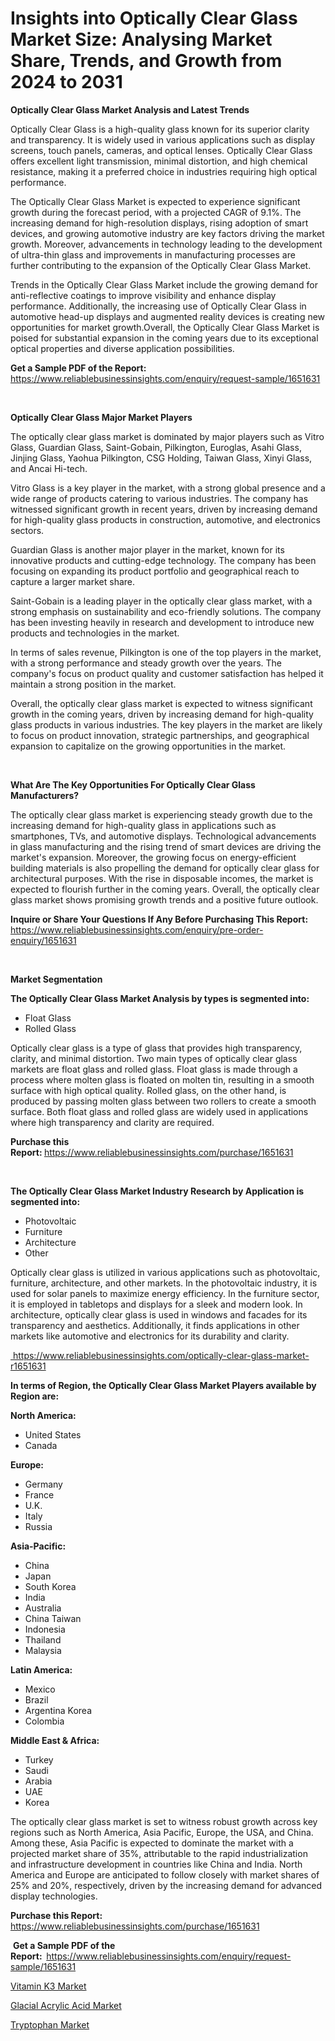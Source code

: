 <p><h1>Insights into Optically Clear Glass Market Size: Analysing Market Share, Trends, and Growth from 2024 to 2031</h1></p><p><strong>Optically Clear Glass Market Analysis and Latest Trends</strong></p>
<p><p>Optically Clear Glass is a high-quality glass known for its superior clarity and transparency. It is widely used in various applications such as display screens, touch panels, cameras, and optical lenses. Optically Clear Glass offers excellent light transmission, minimal distortion, and high chemical resistance, making it a preferred choice in industries requiring high optical performance.</p><p>The Optically Clear Glass Market is expected to experience significant growth during the forecast period, with a projected CAGR of 9.1%. The increasing demand for high-resolution displays, rising adoption of smart devices, and growing automotive industry are key factors driving the market growth. Moreover, advancements in technology leading to the development of ultra-thin glass and improvements in manufacturing processes are further contributing to the expansion of the Optically Clear Glass Market.</p><p>Trends in the Optically Clear Glass Market include the growing demand for anti-reflective coatings to improve visibility and enhance display performance. Additionally, the increasing use of Optically Clear Glass in automotive head-up displays and augmented reality devices is creating new opportunities for market growth.Overall, the Optically Clear Glass Market is poised for substantial expansion in the coming years due to its exceptional optical properties and diverse application possibilities.</p></p>
<p><strong>Get a Sample PDF of the Report:&nbsp;</strong> <a href="https://www.reliablebusinessinsights.com/enquiry/request-sample/1651631">https://www.reliablebusinessinsights.com/enquiry/request-sample/1651631</a></p>
<p>&nbsp;</p>
<p><strong>Optically Clear Glass Major Market Players</strong></p>
<p><p>The optically clear glass market is dominated by major players such as Vitro Glass, Guardian Glass, Saint-Gobain, Pilkington, Euroglas, Asahi Glass, Jinjing Glass, Yaohua Pilkington, CSG Holding, Taiwan Glass, Xinyi Glass, and Ancai Hi-tech. </p><p>Vitro Glass is a key player in the market, with a strong global presence and a wide range of products catering to various industries. The company has witnessed significant growth in recent years, driven by increasing demand for high-quality glass products in construction, automotive, and electronics sectors. </p><p>Guardian Glass is another major player in the market, known for its innovative products and cutting-edge technology. The company has been focusing on expanding its product portfolio and geographical reach to capture a larger market share. </p><p>Saint-Gobain is a leading player in the optically clear glass market, with a strong emphasis on sustainability and eco-friendly solutions. The company has been investing heavily in research and development to introduce new products and technologies in the market. </p><p>In terms of sales revenue, Pilkington is one of the top players in the market, with a strong performance and steady growth over the years. The company's focus on product quality and customer satisfaction has helped it maintain a strong position in the market. </p><p>Overall, the optically clear glass market is expected to witness significant growth in the coming years, driven by increasing demand for high-quality glass products in various industries. The key players in the market are likely to focus on product innovation, strategic partnerships, and geographical expansion to capitalize on the growing opportunities in the market.</p></p>
<p>&nbsp;</p>
<p><strong>What Are The Key Opportunities For Optically Clear Glass Manufacturers?</strong></p>
<p><p>The optically clear glass market is experiencing steady growth due to the increasing demand for high-quality glass in applications such as smartphones, TVs, and automotive displays. Technological advancements in glass manufacturing and the rising trend of smart devices are driving the market's expansion. Moreover, the growing focus on energy-efficient building materials is also propelling the demand for optically clear glass for architectural purposes. With the rise in disposable incomes, the market is expected to flourish further in the coming years. Overall, the optically clear glass market shows promising growth trends and a positive future outlook.</p></p>
<p><strong>Inquire or Share Your Questions If Any Before Purchasing This Report:</strong> <a href="https://www.reliablebusinessinsights.com/enquiry/pre-order-enquiry/1651631">https://www.reliablebusinessinsights.com/enquiry/pre-order-enquiry/1651631</a></p>
<p>&nbsp;</p>
<p><strong>Market Segmentation</strong></p>
<p><strong>The Optically Clear Glass Market Analysis by types is segmented into:</strong></p>
<p><ul><li>Float Glass</li><li>Rolled Glass</li></ul></p>
<p><p>Optically clear glass is a type of glass that provides high transparency, clarity, and minimal distortion. Two main types of optically clear glass markets are float glass and rolled glass. Float glass is made through a process where molten glass is floated on molten tin, resulting in a smooth surface with high optical quality. Rolled glass, on the other hand, is produced by passing molten glass between two rollers to create a smooth surface. Both float glass and rolled glass are widely used in applications where high transparency and clarity are required.</p></p>
<p><strong>Purchase this Report:&nbsp;</strong><a href="https://www.reliablebusinessinsights.com/purchase/1651631">https://www.reliablebusinessinsights.com/purchase/1651631</a></p>
<p>&nbsp;</p>
<p><strong>The Optically Clear Glass Market Industry Research by Application is segmented into:</strong></p>
<p><ul><li>Photovoltaic</li><li>Furniture</li><li>Architecture</li><li>Other</li></ul></p>
<p><p>Optically clear glass is utilized in various applications such as photovoltaic, furniture, architecture, and other markets. In the photovoltaic industry, it is used for solar panels to maximize energy efficiency. In the furniture sector, it is employed in tabletops and displays for a sleek and modern look. In architecture, optically clear glass is used in windows and facades for its transparency and aesthetics. Additionally, it finds applications in other markets like automotive and electronics for its durability and clarity.</p></p>
<p><a href="https://www.reliablebusinessinsights.com/optically-clear-glass-market-r1651631">&nbsp;https://www.reliablebusinessinsights.com/optically-clear-glass-market-r1651631</a></p>
<p><strong>In terms of Region, the Optically Clear Glass Market Players available by Region are:</strong></p>
<p>
    <p> <strong> North America: </strong>
        <ul>
            <li>United States</li>
            <li>Canada</li>
        </ul>
        </p> 
    <p> <strong> Europe: </strong>
        <ul>
            <li>Germany</li>
            <li>France</li>
            <li>U.K.</li>
            <li>Italy</li>
            <li>Russia</li>
        </ul>
        </p> 
    <p> <strong> Asia-Pacific: </strong>
        <ul>
            <li>China</li>
            <li>Japan</li>
            <li>South Korea</li>
            <li>India</li>
            <li>Australia</li>
            <li>China Taiwan</li>
            <li>Indonesia</li>
            <li>Thailand</li>
            <li>Malaysia</li>
        </ul>
        </p> 
    <p> <strong> Latin America: </strong>
        <ul>
            <li>Mexico</li>
            <li>Brazil</li>
            <li>Argentina Korea</li>
            <li>Colombia</li>
        </ul>
        </p> 
    <p> <strong> Middle East & Africa: </strong>
        <ul>
            <li>Turkey</li>
            <li>Saudi</li>
            <li>Arabia</li>
            <li>UAE</li>
            <li>Korea</li>
        </ul>
    </p>
    </p>
<p><p>The optically clear glass market is set to witness robust growth across key regions such as North America, Asia Pacific, Europe, the USA, and China. Among these, Asia Pacific is expected to dominate the market with a projected market share of 35%, attributable to the rapid industrialization and infrastructure development in countries like China and India. North America and Europe are anticipated to follow closely with market shares of 25% and 20%, respectively, driven by the increasing demand for advanced display technologies.</p></p>
<p><strong>Purchase this Report: </strong><a href="https://www.reliablebusinessinsights.com/purchase/1651631">https://www.reliablebusinessinsights.com/purchase/1651631</a></p>
<p>&nbsp;<strong>Get a Sample PDF of the Report:&nbsp;&nbsp;</strong><a href="https://www.reliablebusinessinsights.com/enquiry/request-sample/1651631">https://www.reliablebusinessinsights.com/enquiry/request-sample/1651631</a></p>
<p><strong></strong></p>
<p><p><a href="https://github.com/Airanohannonzb68e5pb53oc1/Market-Research-Report-List-2/blob/main/vitamin-k3-market.md">Vitamin K3 Market</a></p><p><a href="https://github.com/DarrenSipes1990/Market-Research-Report-List-1/blob/main/glacial-acrylic-acid-market.md">Glacial Acrylic Acid Market</a></p><p><a href="https://github.com/kmatchooka/Market-Research-Report-List-1/blob/main/tryptophan-market.md">Tryptophan Market</a></p></p>